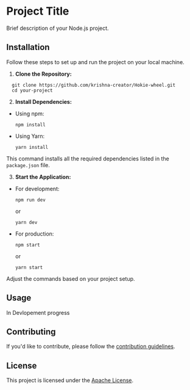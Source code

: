 
# Project Title

Brief description of your Node.js project.

## Installation

Follow these steps to set up and run the project on your local machine.

1. **Clone the Repository:**
```
  git clone https://github.com/krishna-creator/Hokie-wheel.git
  cd your-project
  ```

2. **Install Dependencies:**
- Using npm:
  ```
  npm install
  ```
- Using Yarn:
  ```
  yarn install
  ```

This command installs all the required dependencies listed in the `package.json` file.

3. **Start the Application:**
- For development:
  ```
  npm run dev
  ```
  or
  ```
  yarn dev
  ```
- For production:
  ```
  npm start
  ```
  or
  ```
  yarn start
  ```

Adjust the commands based on your project setup.

## Usage

In Devlopement progress

## Contributing

If you'd like to contribute, please follow the [contribution guidelines](CONTRIBUTING.md).

## License

This project is licensed under the [Apache License](LICENSE).
